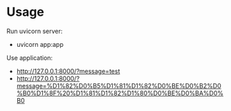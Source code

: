 # Usage
Run uvicorn server:
- uvicorn app:app

Use application:
- http://127.0.0.1:8000/?message=test
- http://127.0.0.1:8000/?message=%D1%82%D0%B5%D1%81%D1%82%D0%BE%D0%B2%D0%B0%D1%8F%20%D1%81%D1%82%D1%80%D0%BE%D0%BA%D0%B0

